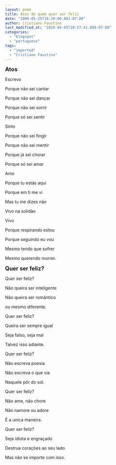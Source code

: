 ```yaml
---
layout: poem
title: Atos de quem quer ser feliz
date: "2009-05-25T16:30:00.001-07:00"
author: Cristiano Faustino
last_modified_at: "2010-04-05T20:57:41.088-07:00"
categories:
  - "blogspot"
  - "portuguese"
tags:
  - "imported"
  - "Cristiano Faustino"
---
```


<span style="font-size:130%;"><span style="font-weight: bold;">Atos

Escrevo

Porque não sei cantar

Porque não sei dançar

Porque não sei sorrir

Porque só sei sentir

Sinto

Porque não sei fingir

Porque não sei mentir

Porque já sei chorar

Porque só sei amar

Amo

Porque tu estás aqui

Porque em ti me vi

Mas tu me dizes não

Vivo na solidão

Vivo

Porque respirando estou

Porque seguindo eu vou

Mesmo tendo que sofrer

Mesmo querendo morrer.

<span style="font-weight: bold;font-size:130%;" >Quer ser feliz?

Quer ser feliz?

Não queira ser inteligente

Não queira ser romântico

ou mesmo diferente.

Quer ser feliz?

Queira ser sempre igual

Seja falso, seja mal

Talvez isso adiante.

Quer ser feliz?

Não escreva poesia

Não escreva o que via

Naquele pôr do sol.

Quer ser feliz?

Não ame, não chore

Não namore ou adore

É a unica maneira.

Quer ser feliz?

Seja idiota e engraçado

Destrua corações ao seu lado

Mas não se importe com isso.